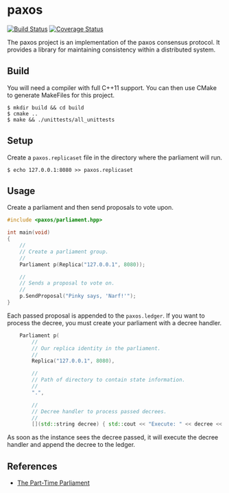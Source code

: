 # paxos

[![Build Status](https://travis-ci.org/dgkimura/paxos.svg?branch=master)](https://travis-ci.org/dgkimura/paxos)
[![Coverage Status](https://coveralls.io/repos/github/dgkimura/paxos/badge.svg?branch=master)](https://coveralls.io/github/dgkimura/paxos?branch=master)

The paxos project is an implementation of the paxos consensus protocol. It
provides a library for maintaining consistency within a distributed system.


## Build
You will need a compiler with full C++11 support. You can then use CMake to
generate MakeFiles for this project.
```
$ mkdir build && cd build
$ cmake ..
$ make && ./unittests/all_unittests
```


## Setup
Create a `paxos.replicaset` file in the directory where the parliament will run.

```
$ echo 127.0.0.1:8080 >> paxos.replicaset
```


## Usage
Create a parliament and then send proposals to vote upon.

```cpp
#include <paxos/parliament.hpp>

int main(void)
{
    //
    // Create a parliament group.
    //
    Parliament p(Replica("127.0.0.1", 8080));

    //
    // Sends a proposal to vote on.
    //
    p.SendProposal("Pinky says, 'Narf!'");
}
```

Each passed proposal is appended to the `paxos.ledger`. If you want to process
the decree, you must create your parliament with a decree handler.

```cpp
    Parliament p(
        //
        // Our replica identity in the parliament.
        //
        Replica("127.0.0.1", 8080),

        //
        // Path of directory to contain state information.
        //
        ".",

        //
        // Decree handler to process passed decrees.
        //
        [](std::string decree) { std::cout << "Execute: " << decree << "\n"; });
```
As soon as the instance sees the decree passed, it will execute the decree
handler and append the decree to the ledger.


## References
- [The Part-Time Parliament](http://research.microsoft.com/en-us/um/people/lamport/pubs/lamport-paxos.pdf)
